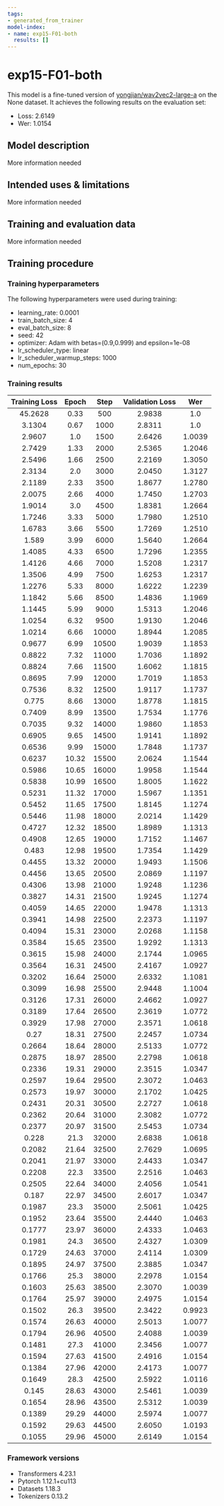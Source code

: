 ```yaml
---
tags:
- generated_from_trainer
model-index:
- name: exp15-F01-both
  results: []
---
```


<!-- This model card has been generated automatically according to the information the Trainer had access to. You
should probably proofread and complete it, then remove this comment. -->

# exp15-F01-both

This model is a fine-tuned version of [yongjian/wav2vec2-large-a](https://huggingface.co/yongjian/wav2vec2-large-a) on the None dataset.
It achieves the following results on the evaluation set:
- Loss: 2.6149
- Wer: 1.0154

## Model description

More information needed

## Intended uses & limitations

More information needed

## Training and evaluation data

More information needed

## Training procedure

### Training hyperparameters

The following hyperparameters were used during training:
- learning_rate: 0.0001
- train_batch_size: 4
- eval_batch_size: 8
- seed: 42
- optimizer: Adam with betas=(0.9,0.999) and epsilon=1e-08
- lr_scheduler_type: linear
- lr_scheduler_warmup_steps: 1000
- num_epochs: 30

### Training results

| Training Loss | Epoch | Step  | Validation Loss | Wer    |
|:-------------:|:-----:|:-----:|:---------------:|:------:|
| 45.2628       | 0.33  | 500   | 2.9838          | 1.0    |
| 3.1304        | 0.67  | 1000  | 2.8311          | 1.0    |
| 2.9607        | 1.0   | 1500  | 2.6426          | 1.0039 |
| 2.7429        | 1.33  | 2000  | 2.5365          | 1.2046 |
| 2.5496        | 1.66  | 2500  | 2.2169          | 1.3050 |
| 2.3134        | 2.0   | 3000  | 2.0450          | 1.3127 |
| 2.1189        | 2.33  | 3500  | 1.8677          | 1.2780 |
| 2.0075        | 2.66  | 4000  | 1.7450          | 1.2703 |
| 1.9014        | 3.0   | 4500  | 1.8381          | 1.2664 |
| 1.7246        | 3.33  | 5000  | 1.7980          | 1.2510 |
| 1.6783        | 3.66  | 5500  | 1.7269          | 1.2510 |
| 1.589         | 3.99  | 6000  | 1.5640          | 1.2664 |
| 1.4085        | 4.33  | 6500  | 1.7296          | 1.2355 |
| 1.4126        | 4.66  | 7000  | 1.5208          | 1.2317 |
| 1.3506        | 4.99  | 7500  | 1.6253          | 1.2317 |
| 1.2276        | 5.33  | 8000  | 1.6222          | 1.2239 |
| 1.1842        | 5.66  | 8500  | 1.4836          | 1.1969 |
| 1.1445        | 5.99  | 9000  | 1.5313          | 1.2046 |
| 1.0254        | 6.32  | 9500  | 1.9130          | 1.2046 |
| 1.0214        | 6.66  | 10000 | 1.8944          | 1.2085 |
| 0.9677        | 6.99  | 10500 | 1.9039          | 1.1853 |
| 0.8822        | 7.32  | 11000 | 1.7036          | 1.1892 |
| 0.8824        | 7.66  | 11500 | 1.6062          | 1.1815 |
| 0.8695        | 7.99  | 12000 | 1.7019          | 1.1853 |
| 0.7536        | 8.32  | 12500 | 1.9117          | 1.1737 |
| 0.775         | 8.66  | 13000 | 1.8778          | 1.1815 |
| 0.7409        | 8.99  | 13500 | 1.7534          | 1.1776 |
| 0.7035        | 9.32  | 14000 | 1.9860          | 1.1853 |
| 0.6905        | 9.65  | 14500 | 1.9141          | 1.1892 |
| 0.6536        | 9.99  | 15000 | 1.7848          | 1.1737 |
| 0.6237        | 10.32 | 15500 | 2.0624          | 1.1544 |
| 0.5986        | 10.65 | 16000 | 1.9958          | 1.1544 |
| 0.5838        | 10.99 | 16500 | 1.8005          | 1.1622 |
| 0.5231        | 11.32 | 17000 | 1.5967          | 1.1351 |
| 0.5452        | 11.65 | 17500 | 1.8145          | 1.1274 |
| 0.5446        | 11.98 | 18000 | 2.0214          | 1.1429 |
| 0.4727        | 12.32 | 18500 | 1.8989          | 1.1313 |
| 0.4908        | 12.65 | 19000 | 1.7152          | 1.1467 |
| 0.483         | 12.98 | 19500 | 1.7354          | 1.1429 |
| 0.4455        | 13.32 | 20000 | 1.9493          | 1.1506 |
| 0.4456        | 13.65 | 20500 | 2.0869          | 1.1197 |
| 0.4306        | 13.98 | 21000 | 1.9248          | 1.1236 |
| 0.3827        | 14.31 | 21500 | 1.9245          | 1.1274 |
| 0.4059        | 14.65 | 22000 | 1.9478          | 1.1313 |
| 0.3941        | 14.98 | 22500 | 2.2373          | 1.1197 |
| 0.4094        | 15.31 | 23000 | 2.0268          | 1.1158 |
| 0.3584        | 15.65 | 23500 | 1.9292          | 1.1313 |
| 0.3615        | 15.98 | 24000 | 2.1744          | 1.0965 |
| 0.3564        | 16.31 | 24500 | 2.4167          | 1.0927 |
| 0.3202        | 16.64 | 25000 | 2.6332          | 1.1081 |
| 0.3099        | 16.98 | 25500 | 2.9448          | 1.1004 |
| 0.3126        | 17.31 | 26000 | 2.4662          | 1.0927 |
| 0.3189        | 17.64 | 26500 | 2.3619          | 1.0772 |
| 0.3929        | 17.98 | 27000 | 2.3571          | 1.0618 |
| 0.27          | 18.31 | 27500 | 2.2457          | 1.0734 |
| 0.2664        | 18.64 | 28000 | 2.5133          | 1.0772 |
| 0.2875        | 18.97 | 28500 | 2.2798          | 1.0618 |
| 0.2336        | 19.31 | 29000 | 2.3515          | 1.0347 |
| 0.2597        | 19.64 | 29500 | 2.3072          | 1.0463 |
| 0.2573        | 19.97 | 30000 | 2.1702          | 1.0425 |
| 0.2431        | 20.31 | 30500 | 2.2727          | 1.0618 |
| 0.2362        | 20.64 | 31000 | 2.3082          | 1.0772 |
| 0.2377        | 20.97 | 31500 | 2.5453          | 1.0734 |
| 0.228         | 21.3  | 32000 | 2.6838          | 1.0618 |
| 0.2082        | 21.64 | 32500 | 2.7629          | 1.0695 |
| 0.2041        | 21.97 | 33000 | 2.4433          | 1.0347 |
| 0.2208        | 22.3  | 33500 | 2.2516          | 1.0463 |
| 0.2505        | 22.64 | 34000 | 2.4056          | 1.0541 |
| 0.187         | 22.97 | 34500 | 2.6017          | 1.0347 |
| 0.1987        | 23.3  | 35000 | 2.5061          | 1.0425 |
| 0.1952        | 23.64 | 35500 | 2.4440          | 1.0463 |
| 0.1777        | 23.97 | 36000 | 2.4333          | 1.0463 |
| 0.1981        | 24.3  | 36500 | 2.4327          | 1.0309 |
| 0.1729        | 24.63 | 37000 | 2.4114          | 1.0309 |
| 0.1895        | 24.97 | 37500 | 2.3885          | 1.0347 |
| 0.1766        | 25.3  | 38000 | 2.2978          | 1.0154 |
| 0.1603        | 25.63 | 38500 | 2.3070          | 1.0039 |
| 0.1764        | 25.97 | 39000 | 2.4975          | 1.0154 |
| 0.1502        | 26.3  | 39500 | 2.3422          | 0.9923 |
| 0.1574        | 26.63 | 40000 | 2.5013          | 1.0077 |
| 0.1794        | 26.96 | 40500 | 2.4088          | 1.0039 |
| 0.1481        | 27.3  | 41000 | 2.3456          | 1.0077 |
| 0.1594        | 27.63 | 41500 | 2.4916          | 1.0154 |
| 0.1384        | 27.96 | 42000 | 2.4173          | 1.0077 |
| 0.1649        | 28.3  | 42500 | 2.5922          | 1.0116 |
| 0.145         | 28.63 | 43000 | 2.5461          | 1.0039 |
| 0.1654        | 28.96 | 43500 | 2.5312          | 1.0039 |
| 0.1389        | 29.29 | 44000 | 2.5974          | 1.0077 |
| 0.1592        | 29.63 | 44500 | 2.6050          | 1.0193 |
| 0.1055        | 29.96 | 45000 | 2.6149          | 1.0154 |


### Framework versions

- Transformers 4.23.1
- Pytorch 1.12.1+cu113
- Datasets 1.18.3
- Tokenizers 0.13.2
